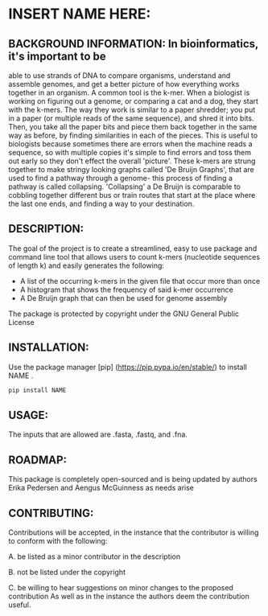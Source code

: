 # INSERT NAME HERE:

## BACKGROUND INFORMATION: In bioinformatics, it's important to be
able to use strands of DNA to compare organisms, understand and
assemble genomes, and get a better picture of how everything works
together in an organism. A common tool is the k-mer. When a biologist
is working on figuring out a genome, or comparing a cat and a dog,
they start with the k-mers. The way they work is similar to a paper
shredder; you put in a paper (or multiple reads of the same sequence),
and shred it into bits. Then, you take all the paper bits and piece
them back together in the same way as before, by finding similarities
in each of the pieces. This is useful to biologists because sometimes
there are errors when the machine reads a sequence, so with multiple
copies it's simple to find errors and toss them out early so they
don't effect the overall 'picture'. These k-mers are strung together
to make stringy looking graphs called 'De Bruijn Graphs', that are
used to find a pathway through a genome- this process of finding a
pathway is called collapsing. 'Collapsing' a De Bruijn is comparable
to cobbling together different bus or train routes that start at the
place where the last one ends, and finding a way to your destination.



## DESCRIPTION:
 The goal of the project is to create a streamlined, easy to use
 package and command line tool that allows users to count k-mers
 (nucleotide sequences of length k) and easily generates the
 following:

 - A list of the occurring k-mers in the given file that occur more
   than once
 - A histogram that shows the frequency of said k-mer occurrence
 - A De Bruijn graph that can then be used for genome assembly

 The package is protected by copyright under the GNU General Public
 License

## INSTALLATION:
 Use the package manager [pip]
 (https://pip.pypa.io/en/stable/) to install NAME .

 ```bash
 pip install NAME
 ```

## USAGE:

 The inputs that are allowed are .fasta, .fastq, and .fna. 

## ROADMAP:
 This package is completely open-sourced and is being updated by
 authors Erika Pedersen and Aengus McGuinness as needs arise

## CONTRIBUTING:
 Contributions will be accepted, in the instance that the contributor
 is willing to conform with the following:

 A. be listed as a minor contributor in the description

 B. not be listed under the copyright

 C. be willing to hear suggestions on minor changes to the proposed
 contribution As well as in the instance the authors deem the
 contribution useful.


